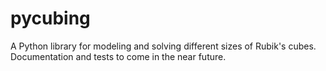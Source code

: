 # pycubing
A Python library for modeling and solving different sizes of Rubik's cubes. Documentation and tests to come in the near future.
